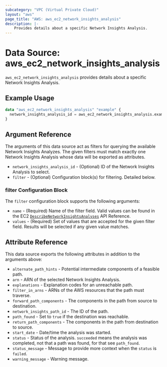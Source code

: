 ```yaml
---
subcategory: "VPC (Virtual Private Cloud)"
layout: "aws"
page_title: "AWS: aws_ec2_network_insights_analysis"
description: |-
    Provides details about a specific Network Insights Analysis.
---
```


# Data Source: aws_ec2_network_insights_analysis

`aws_ec2_network_insights_analysis` provides details about a specific Network Insights Analysis.

## Example Usage

```terraform
data "aws_ec2_network_insights_analysis" "example" {
  network_insights_analysis_id = aws_ec2_network_insights_analysis.example.id
}
```

## Argument Reference

The arguments of this data source act as filters for querying the available
Network Insights Analyzes. The given filters must match exactly one Network Insights Analysis
whose data will be exported as attributes.

* `network_insights_analysis_id` - (Optional) ID of the Network Insights Analysis to select.
* `filter` - (Optional) Configuration block(s) for filtering. Detailed below.

### filter Configuration Block

The `filter` configuration block supports the following arguments:

* `name` - (Required) Name of the filter field. Valid values can be found in the EC2 [`DescribeNetworkInsightsAnalyses`](https://docs.aws.amazon.com/AWSEC2/latest/APIReference/API_DescribeNetworkInsightsAnalyses.html) API Reference.
* `values` - (Required) Set of values that are accepted for the given filter field. Results will be selected if any given value matches.

## Attribute Reference

This data source exports the following attributes in addition to the arguments above:

* `alternate_path_hints` - Potential intermediate components of a feasible path.
* `arn` - ARN of the selected Network Insights Analysis.
* `explanations` - Explanation codes for an unreachable path.
* `filter_in_arns` - ARNs of the AWS resources that the path must traverse.
* `forward_path_components` - The components in the path from source to destination.
* `network_insights_path_id` - The ID of the path.
* `path_found` - Set to `true` if the destination was reachable.
* `return_path_components` - The components in the path from destination to source.
* `start_date` - Date/time the analysis was started.
* `status` - Status of the analysis. `succeeded` means the analysis was completed, not that a path was found, for that see `path_found`.
* `status_message` - Message to provide more context when the `status` is `failed`.
* `warning_message` - Warning message.
